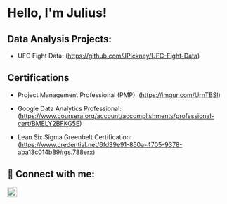 <h1>Hello, I'm Julius! </h1>

<h2>Data Analysis Projects:</h2>

- UFC Fight Data: (https://github.com/JPickney/UFC-Fight-Data)

<h2>Certifications</h2>

- Project Management Professional (PMP): (https://imgur.com/UrnTBSl)

- Google Data Analytics Professional: (https://www.coursera.org/account/accomplishments/professional-cert/BMELY2BFKG5E)

- Lean Six Sigma Greenbelt Certification: (https://www.credential.net/6fd39e91-850a-4705-9378-aba13c014b89#gs.788erx)

<h2> 🤳 Connect with me:</h2>


[<img align="left" alt="JPickney | LinkedIn" width="22px" src="https://cdn.jsdelivr.net/npm/simple-icons@v3/icons/linkedin.svg" />][linkedin]


[linkedin]: www.linkedin.com/in/juliuspickney

<!--
**JPickney/JPickney** is a ✨ _special_ ✨ repository because its `README.md` (this file) appears on your GitHub profile.

Here are some ideas to get you started:

- 🔭 I’m currently working on ...
- 🌱 I’m currently learning ...
- 👯 I’m looking to collaborate on ...
- 🤔 I’m looking for help with ...
- 💬 Ask me about ...
- 📫 How to reach me: ...
- 😄 Pronouns: ...
- ⚡ Fun fact: ...
-->
